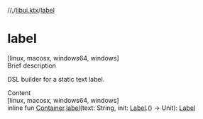 //[.](../index.md)/[libui.ktx](index.md)/[label](label.md)



# label  
[linux, macosx, windows64, windows]  
Brief description  


DSL builder for a static text label.

  
  
  
Content  
[linux, macosx, windows64, windows]  
inline fun [Container](-container/index.md).[label](label.md)(text: String, init: [Label](-label/index.md).() -> Unit): [Label](-label/index.md)  



